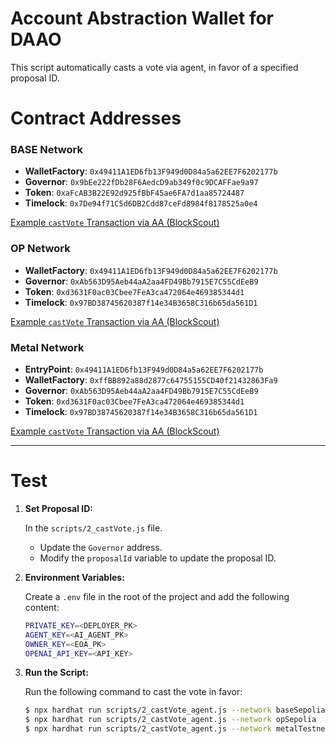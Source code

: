# Account Abstraction Wallet for DAAO

This script automatically casts a vote via agent, in favor of a specified proposal ID.

# Contract Addresses

### BASE Network

- **WalletFactory**: `0x49411A1ED6fb13F949d0D84a5a62EE7F6202177b`
- **Governor**: `0x9bEe222fDb28F6AedcD9ab349f0c9DCAFFae9a97`
- **Token**: `0xaFcAB3B22E92d925fBbF45ae6FA7d1aa85724487`
- **Timelock**: `0x7De94f71C5d6DB2Cdd87ceFd8984f8178525a0e4`

[Example `castVote` Transaction via AA (BlockScout)](https://base-sepolia.blockscout.com/tx/0x30dac05e70832f5cd01a77422c1970e1e728c8ba0f49edbbad912f011e298982)

### OP Network

- **WalletFactory**: `0x49411A1ED6fb13F949d0D84a5a62EE7F6202177b`
- **Governor**: `0xAb563D95Aeb44aA2aa4FD49Bb7915E7C55CdEeB9`
- **Token**: `0xd3631F0ac03Cbee7FeA3ca472064e469385344d1`
- **Timelock**: `0x97BD38745620387f14e34B3658C316b65da561D1`

[Example `castVote` Transaction via AA (BlockScout)](https://optimism-sepolia.blockscout.com/tx/0x305544f74bcf37a06b15f531274690703d41db3e6d444c257de674afa325721d)

### Metal Network

- **EntryPoint**: `0x49411A1ED6fb13F949d0D84a5a62EE7F6202177b`
- **WalletFactory**: `0xffBB892a88d2877c64755155CD40f21432863Fa9`
- **Governor**: `0xAb563D95Aeb44aA2aa4FD49Bb7915E7C55CdEeB9`
- **Token**: `0xd3631F0ac03Cbee7FeA3ca472064e469385344d1`
- **Timelock**: `0x97BD38745620387f14e34B3658C316b65da561D1`

[Example `castVote` Transaction via AA (BlockScout)](https://testnet.explorer.metall2.com/tx/0x71b3f3285046be30df67de623dd0b6d167fa22874a06b59c71563395c1c5f50c)

---

# Test

1. **Set Proposal ID:**

   In the `scripts/2_castVote.js` file.
   - Update the `Governor` address.
   - Modify the `proposalId` variable to update the proposal ID.

2. **Environment Variables:**

   Create a `.env` file in the root of the project and add the following content:

   ```bash
   PRIVATE_KEY=<DEPLOYER_PK>
   AGENT_KEY=<AI_AGENT_PK>
   OWNER_KEY=<EOA_PK>
   OPENAI_API_KEY=<API_KEY>
   ```

3. **Run the Script:**

   Run the following command to cast the vote in favor:

   ```bash
   $ npx hardhat run scripts/2_castVote_agent.js --network baseSepolia
   $ npx hardhat run scripts/2_castVote_agent.js --network opSepolia
   $ npx hardhat run scripts/2_castVote_agent.js --network metalTestnet
   ```
